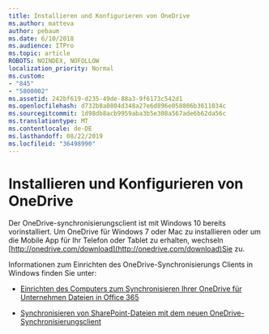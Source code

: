 ```yaml
---
title: Installieren und Konfigurieren von OneDrive
ms.author: matteva
author: pebaum
ms.date: 6/10/2018
ms.audience: ITPro
ms.topic: article
ROBOTS: NOINDEX, NOFOLLOW
localization_priority: Normal
ms.custom:
- "845"
- "5800002"
ms.assetid: 242bf619-d235-49de-88a3-9f6173c542d1
ms.openlocfilehash: d732b8a0804d348a27e6d896e058806b3611034c
ms.sourcegitcommit: 1d98db8acb9959aba3b5e308a567ade6b62da56c
ms.translationtype: MT
ms.contentlocale: de-DE
ms.lasthandoff: 08/22/2019
ms.locfileid: "36498990"
---
```

# <a name="install-and-configure-onedrive"></a>Installieren und Konfigurieren von OneDrive

Der OneDrive-synchronisierungsclient ist mit Windows 10 bereits vorinstalliert. Um OneDrive für Windows 7 oder Mac zu installieren oder um die Mobile App für Ihr Telefon oder Tablet zu erhalten, wechseln [http://onedrive.com/download](http://onedrive.com/download)Sie zu.
  
Informationen zum Einrichten des OneDrive-Synchronisierungs Clients in Windows finden Sie unter:
  
- [Einrichten des Computers zum Synchronisieren Ihrer OneDrive für Unternehmen Dateien in Office 365](https://go.microsoft.com/fwlink/?linkid=533375)

- [Synchronisieren von SharePoint-Dateien mit dem neuen OneDrive-Synchronisierungsclient](https://go.microsoft.com/fwlink/?linkid=871666)
